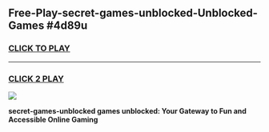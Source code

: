 
## Free-Play-secret-games-unblocked-Unblocked-Games #4d89u
<h3>
<a href="https://news.freeplayer.one?title=secret-games-unblocked&ref=8M">CLICK TO PLAY</a></h3>
<hr>

<h3>
<a href="https://news.freeplayer.one?title=secret-games-unblocked&ref=8M">CLICK 2 PLAY</a>
  
</h3>

<a href="https://news.freeplayer.one?title=secret-games-unblocked&ref=8M"><img src="https://clearcache.store/games.png"></a>


**secret-games-unblocked games unblocked: Your Gateway to Fun and Accessible Online Gaming**
